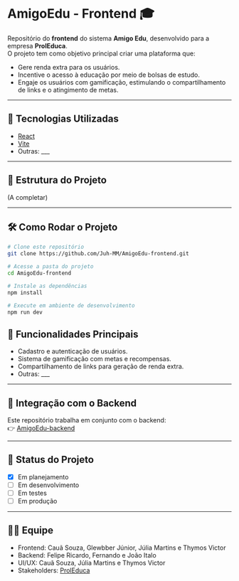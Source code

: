 # AmigoEdu - Frontend 🎓

Repositório do **frontend** do sistema **Amigo Edu**, desenvolvido para a empresa **ProlEduca**.  
O projeto tem como objetivo principal criar uma plataforma que:

- Gere renda extra para os usuários.  
- Incentive o acesso à educação por meio de bolsas de estudo.  
- Engaje os usuários com gamificação, estimulando o compartilhamento de links e o atingimento de metas.  

---

## 🚀 Tecnologias Utilizadas
- [React](https://react.dev/)  
- [Vite](https://vitejs.dev/)  
- Outras: ___  

---

## 📂 Estrutura do Projeto
(A completar)

---

## 🛠️ Como Rodar o Projeto
```bash
# Clone este repositório
git clone https://github.com/Juh-MM/AmigoEdu-frontend.git

# Acesse a pasta do projeto
cd AmigoEdu-frontend

# Instale as dependências
npm install

# Execute em ambiente de desenvolvimento
npm run dev
```

## 📌 Funcionalidades Principais
- Cadastro e autenticação de usuários.  
- Sistema de gamificação com metas e recompensas.  
- Compartilhamento de links para geração de renda extra.  
- Outras: ___  

---

## 🔗 Integração com o Backend
Este repositório trabalha em conjunto com o backend:  
👉 [AmigoEdu-backend](URL_DO_REPOSITORIO_DO_BACKEND)

---

## 📅 Status do Projeto
- [X] Em planejamento  
- [ ] Em desenvolvimento  
- [ ] Em testes  
- [ ] Em produção  

---

## 👨‍💻 Equipe
- Frontend: Cauã Souza, Glewbber Júnior, Júlia Martins e Thymos Victor  
- Backend: Felipe Ricardo, Fernando e João Italo  
- UI/UX: Cauã Souza, Júlia Martins e Thymos Victor  
- Stakeholders: [ProlEduca](https://www.proleduca.com.br/)
